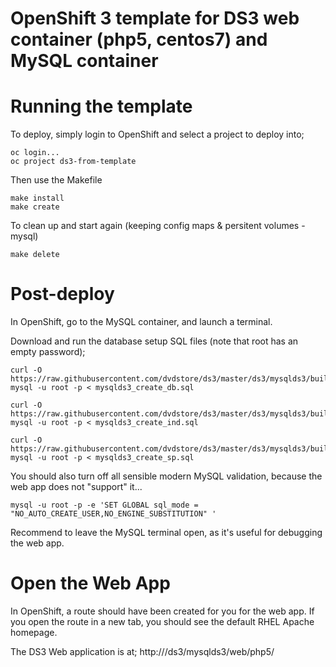 OpenShift 3 template for DS3 web container (php5, centos7) and MySQL container
===

# Running the template

To deploy, simply login to OpenShift and select a project to deploy into;

	oc login...
	oc project ds3-from-template

Then use the Makefile

	make install
	make create

To clean up and start again (keeping config maps & persitent volumes - mysql)

	make delete

# Post-deploy

In OpenShift, go to the MySQL container, and launch a terminal.

Download and run the database setup SQL files (note that root has an empty password);

	curl -O https://raw.githubusercontent.com/dvdstore/ds3/master/ds3/mysqlds3/build/mysqlds3_create_db.sql
	mysql -u root -p < mysqlds3_create_db.sql

	curl -O https://raw.githubusercontent.com/dvdstore/ds3/master/ds3/mysqlds3/build/mysqlds3_create_ind.sql
	mysql -u root -p < mysqlds3_create_ind.sql

	curl -O https://raw.githubusercontent.com/dvdstore/ds3/master/ds3/mysqlds3/build/mysqlds3_create_sp.sql
	mysql -u root -p < mysqlds3_create_sp.sql

You should also turn off all sensible modern MySQL validation, because the web app does not "support" it... 

	mysql -u root -p -e 'SET GLOBAL sql_mode = "NO_AUTO_CREATE_USER,NO_ENGINE_SUBSTITUTION" '

Recommend to leave the MySQL terminal open, as it's useful for debugging the web app.

# Open the Web App

In OpenShift, a route should have been created for you for the web app. If you open the route in a new tab, you should
see the default RHEL Apache homepage.

The DS3 Web application is at; http://<yourroute>/ds3/mysqlds3/web/php5/
